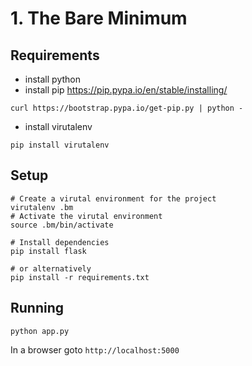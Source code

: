 # 1. The Bare Minimum

## Requirements

- install python
- install pip https://pip.pypa.io/en/stable/installing/
```
curl https://bootstrap.pypa.io/get-pip.py | python -
```
- install virutalenv
```
pip install virutalenv
```

## Setup

```
# Create a virutal environment for the project
virutalenv .bm
# Activate the virutal environment
source .bm/bin/activate

# Install dependencies
pip install flask

# or alternatively
pip install -r requirements.txt
```

## Running

```
python app.py
```

In a browser goto `http://localhost:5000`
